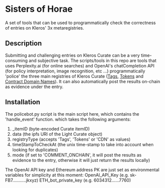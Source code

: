 # Sisters of Horae 

A set of tools that can be used to programmatically check the correctness of entries on Kleros' 3x metaregistries.

## Description

Submitting and challenging entries on Kleros Curate can be a very time-consuming and subjective task. The scripts/tools in this repo are tools that uses Perplexity.ai (for online searches) and OpenAI's chatCompletion API (for policy interpretation, image recognition, etc ...) programmatically 'police' the three main registries of Kleros Curate ([Tags](https://curate.kleros.io/tcr/100/0x66260C69d03837016d88c9877e61e08Ef74C59F2), [Tokens](https://curate.kleros.io/tcr/100/0xeE1502e29795Ef6C2D60F8D7120596abE3baD990) and [Contract Domain Names](https://curate.kleros.io/tcr/100/0x957A53A994860BE4750810131d9c876b2f52d6E1)). It can also automatically post the results on-chain as evidence under the entry.

## Installation

The policebot.py script is the main script here, which contains the 'handle_event' function. which takes the following arguments:

1. _itemID (byte-encoded Curate itemID)
2. data (the ipfs URI of the Light Curate object)
3. registryType (accepts 'Tags', 'Tokens' or 'CDN' as values)
4. timeStampToCheckAt (the unix time-stamp to take into account when looking for duplicates)
5. mode (if set to 'COMMENT_ONCHAIN', it will post the results as evidence to the entry, otherwise it will just return the results locally)

The OpenAI API key and Ethereum address PK are just set as environmental variables for simplicity at this moment:
OpenAI_API_Key (e.g. sk-FB7...........jkxyz)
ETH_bot_private_key (e.g. 6034312......7760)
